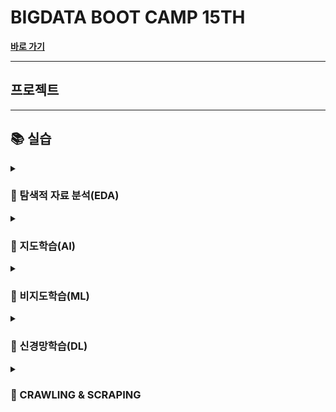 # BIGDATA BOOT CAMP 15TH

[**바로 가기**](https://playdata.io/)

---

## 프로젝트

---

## 📚 실습

<details><summary><h3>🔎 탐색적 자료 분석(EDA)</h3></summary>

- [**지도 시각화 실습**](https://github.com/jayarnim/PRACTICE_EDA_STARBUCKS)
  - 라이브러리 : <img src="https://img.shields.io/badge/folium-77B829?style=flat-square&logo=Folium&logoColor=white"/>
  - data set : 상가(상권)정보 API (소상공인시장진흥공단 제공, 공공데이터포털)

- [**데이터 앱 제작 실습**](https://github.com/jayarnim/PRCTICE_EDA_COVID)
  - 라이브러리 : <img src="https://img.shields.io/badge/streamlit-FF4B4B?style=flat-square&logo=Streamlit&logoColor=white"/>
  - data set : 코로나19 시·도발생 현황 (보건복지부 제공, 공공데이터포털)
</details>

<details><summary><h3>👫 지도학습(AI)</h3></summary>

- [**분류분석 의사결정나무 알고리즘 실습**](https://github.com/jayarnim/PRCTICE_ML_DECISIONTREE_CLF)
  - 라이브러리 : <img src="https://img.shields.io/badge/scikitlearn-F7931E?style=flat-square&logo=scikit-learn&logoColor=white"/>
  - 알고리즘 : 의사결정나무
  - data set : IRIS

- [**회귀분석 의사결정나무 알고리즘 실습**]()
  - 라이브러리 : <img src="https://img.shields.io/badge/scikitlearn-F7931E?style=flat-square&logo=scikit-learn&logoColor=white"/>
  - 알고리즘 : 의사결정나무
  - data set : BOSTON

- [**분류분석 지도학습 알고리즘 실습**]()
  - 라이브러리 : <img src="https://img.shields.io/badge/scikitlearn-F7931E?style=flat-square&logo=scikit-learn&logoColor=white"/>
  - 알고리즘 : KNN, 랜덤 포레스트, 그라디언트 부스팅
  - data set : TITANIC
 
- [**회귀분석 지도학습 알고리즘 실습**](https://github.com/jayarnim/PRCTICE_ML_REGRESSION)
  - 라이브러리 : <img src="https://img.shields.io/badge/scikitlearn-F7931E?style=flat-square&logo=scikit-learn&logoColor=white"/>
  - 알고리즘 : 선형회귀, 확률적 경사하강회귀, 랜덤 포레스트, 그라디언트 부스팅
  - data set : BIKE
</details>

<details><summary><h3>💁 비지도학습(ML)</h3></summary>

- [**군집분석 알고리즘 실습**]()
  - 라이브러리 : <img src="https://img.shields.io/badge/scikitlearn-F7931E?style=flat-square&logo=scikit-learn&logoColor=white"/>
  - 알고리즘 : K-Fold
  - data set : WINE

- [**주성분분석 알고리즘 실습**]()
  - 라이브러리 : <img src="https://img.shields.io/badge/scikitlearn-F7931E?style=flat-square&logo=scikit-learn&logoColor=white"/>
  - 알고리즘 : PCA
  - data set : DIGITS
</details>

<details><summary><h3>🚀 신경망학습(DL)</h3></summary>

- [**분류분석 신경망학습 알고리즘 실습**]()
  - 라이브러리 : <img src="https://img.shields.io/badge/tensorflow-FF6F00?style=flat-square&logo=tensorflow&logoColor=white"/>
  - data set : TITANIC

- [**회귀분석 신경망학습 알고리즘 실습**]()
  - 라이브러리 : <img src="https://img.shields.io/badge/tensorflow-FF6F00?style=flat-square&logo=tensorflow&logoColor=white"/>
  - data set : BIKE

- [**CNN(Convolutional Neural Networks) 알고리즘 실습**]()
  - 라이브러리 : <img src="https://img.shields.io/badge/tensorflow-FF6F00?style=flat-square&logo=tensorflow&logoColor=white"/>

- [**RNN(Recurrent Neural Networks) 알고리즘 실습**]()
  - 라이브러리 : <img src="https://img.shields.io/badge/tensorflow-FF6F00?style=flat-square&logo=tensorflow&logoColor=white"/>
</details>

<details><summary><h3>👀 CRAWLING & SCRAPING</h3></summary>

- practice
  - 라이브러리 : <img src="https://img.shields.io/badge/beautifulsoup-F3E2A9?style=flat-square&logo=Bitdefender&logoColor=black"/>
  
- practice
  - 라이브러리 : <img src="https://img.shields.io/badge/selenium-43B02A?style=flat-square&logo=Selenium&logoColor=white"/>
</details>
